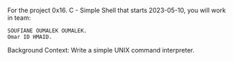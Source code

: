 

For the project 0x16. C - Simple Shell that starts 2023-05-10, you will work in team:

    SOUFIANE OUMALEK OUMALEK.
    Omar ID HMAID.

Background Context:
Write a simple UNIX command interpreter.
